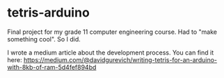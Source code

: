 # tetris-arduino
Final project for my grade 11 computer engineering course. Had to "make something cool". So I did.

I wrote a medium article about the development process. You can find it here:
https://medium.com/@davidgurevich/writing-tetris-for-an-arduino-with-8kb-of-ram-5d4fef894bd
